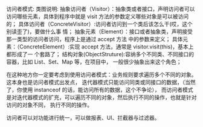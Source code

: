 访问者模式:
类图说明:
抽象访问者（Visitor）：抽象类或者接口，声明访问者可以访问哪些元素，具体到程序中就是 visit
方法的参数定义哪些对象是可以被访问的；
具体访问者（ConcreteVisitor）:访问者访问到一个类后该怎么干(哎，这个别读歪了)，要做什么事
情；
抽象元素（Element）：接口或者抽象类，声明接受那一类型的访问者访问，程序上是通过 accept 方法
中的参数来定义；
具体元素：（ConcreteElement）:实现 accept 方法，通常是 visitor.visit(this)，基本上都形成了一
个套路了；
结构对象(ObjectStruture):容纳多个不同类、不同接口的容器，比如 List、Set、Map 等，在项目中，
一般很少抽象出来这个角色；

在这种地方你一定要考虑到使用访问者模式：业务规则要求遍历多个不同的对象。这本身也是访问者模式出发点，
迭代器模式只能访问同类或同接口的数据，（当然了，你使用 instanceof 的话，能访问所有的数据，这个不争论），
而访问者模式是对迭代器模式的扩充，可以遍历不同的对象，然后执行不同的操作，也就是针对访问的对象不同，
执行不同的操作。

访问者可以对功能进行统一，可以做报表、UI、拦截器与过滤器。